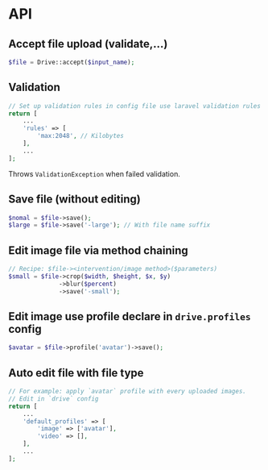 # API

## Accept file upload (validate,...)
```php
$file = Drive::accept($input_name);
```

## Validation
```php
// Set up validation rules in config file use laravel validation rules
return [
    ...
    'rules' => [
        'max:2048', // Kilobytes
    ],
    ...
];
```

Throws `ValidationException` when failed validation.

## Save file (without editing)
```php
$nomal = $file->save();
$large = $file->save('-large'); // With file name suffix
```

## Edit image file via method chaining
```php
// Recipe: $file-><intervention/image method>($parameters)
$small = $file->crop($width, $height, $x, $y)
              ->blur($percent)
              ->save('-small');
```

## Edit image use profile declare in `drive.profiles` config
```php
$avatar = $file->profile('avatar')->save();
```

## Auto edit file with file type
```php
// For example: apply `avatar` profile with every uploaded images.
// Edit in `drive` config
return [
    ...
    'default_profiles' => [
        'image' => ['avatar'],
        'video' => [],
    ],
    ...
];
```